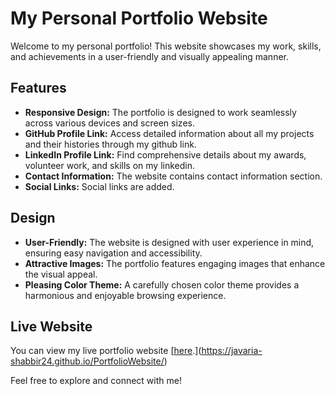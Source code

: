 # My Personal Portfolio Website

Welcome to my personal portfolio! This website showcases my work, skills, and achievements in a user-friendly and visually appealing manner.

## Features

- **Responsive Design:** The portfolio is designed to work seamlessly across various devices and screen sizes.
- **GitHub Profile Link:** Access detailed information about all my projects and their histories through my github link.
- **LinkedIn Profile Link:** Find comprehensive details about my awards, volunteer work, and skills on my linkedin.
- **Contact Information:** The website contains contact information section.
- **Social Links:** Social links are added.

## Design

- **User-Friendly:** The website is designed with user experience in mind, ensuring easy navigation and accessibility.
- **Attractive Images:** The portfolio features engaging images that enhance the visual appeal.
- **Pleasing Color Theme:** A carefully chosen color theme provides a harmonious and enjoyable browsing experience.

## Live Website

You can view my live portfolio website [[here](https://yourgithubusername.github.io/yourrepositoryname).](https://javaria-shabbir24.github.io/PortfolioWebsite/)

Feel free to explore and connect with me!
